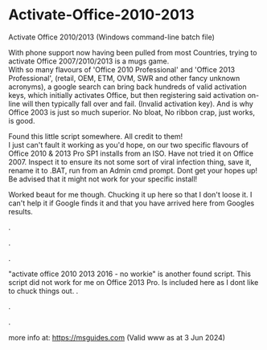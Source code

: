 # Activate-Office-2010-2013
Activate Office 2010/2013 (Windows command-line batch file)

With phone support now having been pulled from most Countries, trying to activate Office 2007/2010/2013 is a mugs game.  
With so many flavours of 'Office 2010 Professional' and 'Office 2013 Professional', (retail, OEM, ETM, OVM, SWR and other fancy unknown acronyms), a google search can bring back hundreds of valid activation keys, which initially activates Office, but then registering said activation on-line will then typically fall over and fail. (Invalid activation key). And is why Office 2003 is just so much superior. No bloat, No ribbon crap, just works, is good.

Found this little script somewhere. All credit to them!  
I just can't fault it working as you'd hope, on our two specific flavours of Office 2010 & 2013 Pro SP1 installs from an ISO. Have not tried it on Office 2007.
Inspect it to ensure its not some sort of viral infection thing, save it, rename it to .BAT, run from an Admin cmd prompt.
Dont get your hopes up!  Be advised that it might not work for your specific install!  

Worked beaut for me though. Chucking it up here so that I don't loose it.  I can't help it if Google finds it and that you have arrived here from Googles results.


.

.

.

"activate office 2010 2013 2016 - no workie" is another found script. This script did not work for me on Office 2013 Pro.
Is included here as I dont like to chuck things out.
.

.

.

more info at:  https://msguides.com
(Valid www as at 3 Jun 2024)
